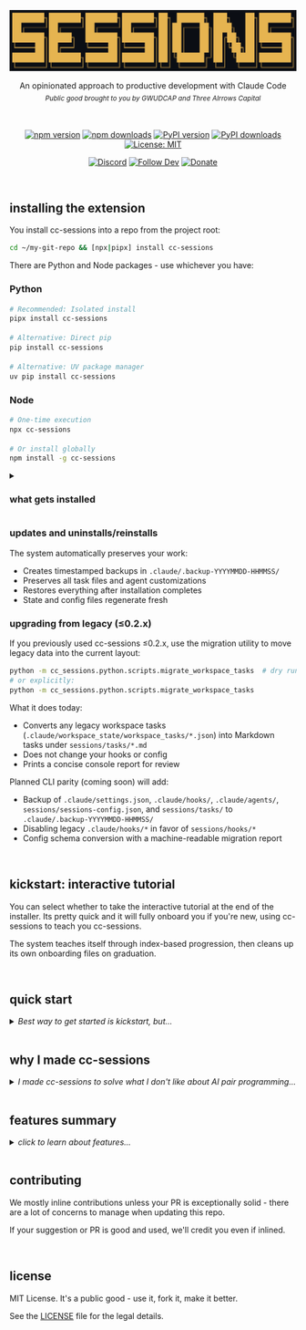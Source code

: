 <p align="center"><img src="sessions.png" alt="cc-sessions"></p>
<div align="center">An opinionated approach to productive development with Claude Code</div>
<div align="center"><sub><em>Public good brought to you by GWUDCAP and Three AIrrows Capital</em></sub></div>
<br>
<br>
<div align="center">

[![npm version](https://badge.fury.io/js/cc-sessions.svg)](https://www.npmjs.com/package/cc-sessions)
[![npm downloads](https://img.shields.io/npm/dm/cc-sessions.svg)](https://www.npmjs.com/package/cc-sessions)
[![PyPI version](https://badge.fury.io/py/cc-sessions.svg)](https://pypi.org/project/cc-sessions/)
[![PyPI downloads](https://pepy.tech/badge/cc-sessions)](https://pepy.tech/project/cc-sessions)
[![License: MIT](https://img.shields.io/badge/License-MIT-yellow.svg)](https://opensource.org/licenses/MIT)

</div>
<div align="center">

[![Discord](https://img.shields.io/discord/1325216825805504602?color=7289da&label=Discord&logo=discord&logoColor=white)](https://discord.gg/9ebFr6VEb)
[![Follow Dev](https://img.shields.io/twitter/follow/AgentofToastX?style=social)](https://x.com/AgentofToastX)
[![Donate](https://img.shields.io/badge/Donate-Solana-14F195?logo=solana&logoColor=white)](https://dexscreener.com/solana/oy5mbertfqdytu8atyonycvcvu62fpmz3nkqoztrflq)

</div>

<br>

## installing the extension

You install cc-sessions into a repo from the project root:

```bash
cd ~/my-git-repo && [npx|pipx] install cc-sessions
```

There are Python and Node packages - use whichever you have:

### Python

```bash
# Recommended: Isolated install
pipx install cc-sessions

# Alternative: Direct pip
pip install cc-sessions

# Alternative: UV package manager
uv pip install cc-sessions
```

### Node

```bash
# One-time execution
npx cc-sessions

# Or install globally
npm install -g cc-sessions
```

<details>
<summary>

### what gets installed

</summary>

The installer sets up:

- Hook files in `sessions/hooks/` for DAIC enforcement
- API commands in `sessions/api/` for state/config management
- Protocol templates in `sessions/protocols/` for workflow automation
- Specialized agents in `.claude/agents/` for heavy operations
- Sessions API wrapper slash command in `.claude/commands`
- Initial state in `sessions/sessions-state.json`
- Configuration in `sessions/sessions-config.json`
- Automatic `.gitignore` entries for runtime files
</details>

### updates and uninstalls/reinstalls

The system automatically preserves your work:

- Creates timestamped backups in `.claude/.backup-YYYYMMDD-HHMMSS/`
- Preserves all task files and agent customizations
- Restores everything after installation completes
- State and config files regenerate fresh

### upgrading from legacy (≤0.2.x)

If you previously used cc-sessions ≤0.2.x, use the migration utility to move legacy data into the current layout:

```bash
python -m cc_sessions.python.scripts.migrate_workspace_tasks  # dry run by default
# or explicitly:
python -m cc_sessions.python.scripts.migrate_workspace_tasks
```

What it does today:

- Converts any legacy workspace tasks (`.claude/workspace_state/workspace_tasks/*.json`) into Markdown tasks under `sessions/tasks/*.md`
- Does not change your hooks or config
- Prints a concise console report for review

Planned CLI parity (coming soon) will add:

- Backup of `.claude/settings.json`, `.claude/hooks/`, `.claude/agents/`, `sessions/sessions-config.json`, and `sessions/tasks/` to `.claude/.backup-YYYYMMDD-HHMMSS/`
- Disabling legacy `.claude/hooks/*` in favor of `sessions/hooks/*`
- Config schema conversion with a machine-readable migration report

<br>

## kickstart: interactive tutorial

You can select whether to take the interactive tutorial at the end of the installer. Its pretty quick and it will fully onboard you if you're new, using cc-sessions to teach you cc-sessions.

The system teaches itself through index-based progression, then cleans up its own onboarding files on graduation.

<br>

## quick start

<details><summary><em>Best way to get started is kickstart, but...</em></summary>
<br>

**After installation (and, optionally, kickstart), use trigger phrases to control workflows:**

```
You: "mek: add user authentication"
Claude: [Creates task with interactive prompts]

You: "start^: @sessions/tasks/h-implement-user-auth.md"
Claude: [Loads context, proposes implementation plan with specific todos]

You: "yert"
Claude: [Implements only the approved todos]

You: "finito"
Claude: [Completes task: commits, merges, cleans up]
```

**These trigger phrases are the defaults.** Add any trigger phrases you like:

```bash
# See current triggers
/sessions config triggers list

# Add your own phrase to any category
/sessions config triggers add go lets do this

# Categories: go, no, create, start, complete, compact
# Slash command API syntax: /sessions [subsystem] [command] [arguments]
# Context-aware help on failed commands - fail away
```

Check `sessions/sessions-config.json` to see all configuration options.

</details>

<br>

## why I made cc-sessions

<details><summary><em>I made cc-sessions to solve what I don't like about AI pair programming...</em></summary>
<br>
If you ask Claude a question he may just start writing code, especially if you are in the middle of a task.

Without additional scaffolding, you are often manually adding files to context for 20% of the context window and being perennially terrified of having to compact context.

The list of things you have to remember can get quite large:

- compact before you run out of tokens
- read every diff before approving
- write task files
- commit changes
- merge branches
- push to remote
- manage which tools Claude can use
- remember to run the right slash commands

The cognitive overhead balloons quickly.

Tasks don't survive restarts. Close Claude Code, reopen it, and you're explaining everything from scratch. No confidence that work will continue cleanly and no structure to how to handle working across context windows.

**You discover problems faster than you can solve them.** Without a standardized, friction-free way to capture tasks, these insights vanish.

When context does get compacted automatically, it doesn't preserve enough detail to inspire confidence.

Most have a CLAUDE.md file stuffed with behavioral rules, some of which are simple where others are complex branching conditional logic.

LLMs are terrible at following long instruction lists throughout an entire conversation. The guidance degrades as the conversation progresses.

Git workflow adds constant friction: creating branches, crafting commit messages, merging when complete, pushing to remote. More cognitive overhead.

**So, cc-sessions fixes all of this.**

</details>

<br>

## features summary

<details><summary><em>click to learn about features...</em></summary>
<br>

### Discussion-Alignment-Implementation-Check (DAIC)

Claude earns the right to write code. By default, Edit, Write, and MultiEdit tools are completely blocked. Before Claude can touch your codebase, he has to discuss his approach, explain his reasoning, and propose specific todos you explicitly approve with trigger phrases like "go ahead" or "make it so" (fully customizable).

Once you approve the plan, Claude loads those exact todos and can only work on what you agreed to. Try to change the plan mid-stream? The system detects it and throws him back to discussion mode. No scope creep. No surprise rewrites. Just the work you approved.

### Task Management That Survives Restarts

Tasks are markdown files with frontmatter that tracks status, branches, and success criteria. The system automatically creates matching git branches, enforces branch discipline (no committing to wrong branches or editing files off branch), and loads complete context when you restart a task days later.

Directory-based tasks support complex multi-phase work with subtask workflows. File-based tasks handle focused objectives. Task indexes let you filter by service area. Everything persists through session restarts.

### Specialized Agents for Heavy Lifting

Five specialized agents run in separate context windows to handle operations that would otherwise burn your main thread:

- **context-gathering** - Analyzes your codebase and creates comprehensive context manifests for each task you create
- **logging** - Consolidates work logs chronologically
- **code-review** - Reviews implementations for quality and patterns
- **context-refinement** - Updates task context based on session discoveries
- **service-documentation** - Maintains CLAUDE.md files for services

Each agent receives the full conversation transcript and returns structured results to your main session.

### Protocols That Automate Workflows

Pre-built protocol templates guide task creation, startup, completion, and context compaction. They adapt automatically based on your configuration—no manual decisions about submodules, commit styles, or git workflows. The protocols just know what you prefer and act accordingly.

All protocols use structured output formats (`[PROPOSAL]`, `[STATUS]`, `[PLAN]`) so you always know when Claude needs your input.

### Sessions API & Slash Commands

Unified `sessions` command provides programmatic access to state, configuration, and task management. Slash commands (`/sessions`) give you quick access through Claude Code's command palette.

Configure trigger phrases, manage git preferences, toggle features, inspect state—everything through a clean API with JSON output support for scripting.

### Interactive Kickstart Onboarding

First install drops you into interactive onboarding with two modes: Full (15-30 min walkthrough of every feature with hands-on exercises) or Subagents-only (5 min agent customization crash course). You learn by doing, not by reading docs.

The system teaches itself, then cleans up after graduation.

### Complete Configuration Control

Every behavior is configurable through `sessions/sessions-config.json`. Customize trigger phrases, blocked tools, git workflows (commit styles, auto-merge, auto-push), environment settings, feature toggles. The system respects your preferences automatically—protocols adapt, enforcement rules adjust, everything just works your way.

### Automatic State Preservation

The system backs up your work before updates, preserves task files and agent customizations during reinstalls, and maintains state across session restarts. Your `.gitignore` gets configured automatically to keep runtime state out of version control. Everything persists, nothing gets lost.

</details>

<br>

## contributing

We mostly inline contributions unless your PR is exceptionally solid - there are a lot of concerns to manage when updating this repo.

If your suggestion or PR is good and used, we'll credit you even if inlined.

<br>

## license

MIT License. It's a public good - use it, fork it, make it better.

See the [LICENSE](LICENSE) file for the legal details.
